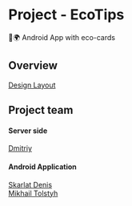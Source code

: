 # Project - EcoTips
📱:earth_africa: Android App with eco-cards

## Overview

[Design Layout](https://www.figma.com/file/Oiu9ABno0485gtOYsX8Off/Eco-Cards?node-id=33%3A113)

##  Project team
####  Server side
[Dmitriy](https://github.com/DimetrikusK) <br>
#### Android Application    
[Skarlat Denis](https://github.com/bboyzlodey) <br>
[Mikhail Tolstyh](https://github.com/drinko-dr)
